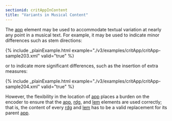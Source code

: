 ```yaml
---
sectionid: critAppInContent
title: "Variants in Musical Content"
---
```




The <a class="link_odd_elementSpec" href="/v3/elements/app">app</a> element may be used to accommodate textual variation at nearly
any point in a musical text. For example, it may be used to indicate minor differences
such as
stem directions:

{% include _plainExample.html example="./v3/examples/critApp/critApp-sample203.xml" valid="true" %}


or to indicate more significant differences, such as the insertion of extra measures:

{% include _plainExample.html example="./v3/examples/critApp/critApp-sample204.xml" valid="true" %}




However, the flexibility in the location of 
<a class="link_odd_elementSpec" href="/v3/elements/app">app</a> places a burden on the
encoder to ensure that the 
<a class="link_odd_elementSpec" href="/v3/elements/app">app</a>, 
<a class="link_odd_elementSpec" href="/v3/elements/rdg">rdg</a>, and 
<a class="link_odd_elementSpec" href="/v3/elements/lem">lem</a> elements are used correctly; that is, the content of every 
<a class="link_odd_elementSpec" href="/v3/elements/rdg">rdg</a> and 
<a class="link_odd_elementSpec" href="/v3/elements/lem">lem</a> has to be a valid replacement for its
parent 
<a class="link_odd_elementSpec" href="/v3/elements/app">app</a>.



